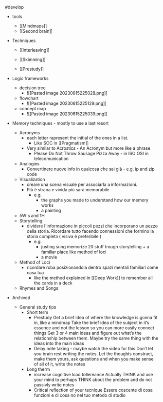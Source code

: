 #develop 

- tools
	- [[Mindmaps]]
	- [[Second brain]]
- Techniques
	- [[Interleaving]]
	
	- [[Skimming]]
	- [[Prestudy]]
- Logic frameworks
	- decision tree
		- ![[Pasted image 20230615225028.png]]
	- flowchart
		- ![[Pasted image 20230615225129.png]]
	- concept map
		- ![[Pasted image 20230615225039.png]]
- Memory techniques - mostly to use a last resort
	- Acronyms
		- each letter rapresent the initial of the ones in a list. 
			- Like SOC in [[Pragmatism]]
		- Very similar to Acrostics - An Acronym but more like a phrase
			- Please Do Not Throw Sausage Pizza Away - in ISO OSI in telecomunication
	- Analogies
		- Convertinere nuove info in qualcosa che sai già - e.g. ip and zip code
	- Visualization
		- creare una scena visuale per associarla a informazioni.
		- Più è strana e vivida più sarà memorabile
			- e.g.
				- the graphs you made to understand how our memory works
				- a painting
	- 5W's and 1H
	- Storytelling
		- dividere l'informazione in piccoli pezzi che incorporano un pezzo della storia. Ricordare tutto facendo connessioni che formino la storia completa ( visiva è preferibile )
			- e.g.
				- justing sung memorize 20 stuff trough storytelling + a familiar place like method of loci
				- a movie
	- Method of Loci
		- ricordare roba posizionandola dentro spazi mentali familiari come casa tua
			- like the method explained in [[Deep Work]] to remember all the cards in a deck
	- Rhymes and Songs	

- Archived
	- General study tips
		- Short term
			- Prestudy
				Get a brief idea of where the knowledge is gonna fit in, like a mindmap
				Take the brief idea of the subject in it’s essence and not the lesson so you can more easily connect things
				Get 3 or 4 main ideas and figure out what’s the relationship between them. Maybe try the same thing with the ideas into the main ideas
			- Delay note taking - maybe watch the video for this
				Don’t let you brain rest writing the notes. Let the thoughts construct, make them yours, ask questions and when you make sense of all of it, write the notes
		- Long therm
			- increase cognitive load tollereance
				Actually THINK and use your mind to perhaps THINK about the problem and do not passivly write notes
			- Critical reflection of your tecnique
				Essere coscente di cosa funzioni e di cosa no nel tuo metodo di studio